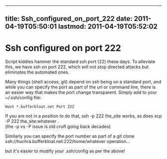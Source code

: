 
---
title: Ssh_configured_on_port_222
date: 2011-04-19T05:50:01
lastmod: 2011-04-19T05:52:02
---
Ssh configured on port 222
==========================

Script kiddies hammer the standard ssh port (22) these days. To
alleviate this, we have ssh on port 222, which will not stop directed
attacks but eliminates the automated ones.

Many things (shell access, git) depend on ssh being on a standard port,
and while you can specify the port as part of the url or command line,
there is an easier way that makes the port change transparent. Simply
add to your \~/.ssh/config file:

`Host *.bufferbloat.net
    Port 222`

If you are not in a position to do that, ssh -p 222 the\_site works, as
does scp -P 222 the\_site:whatever .\
(the -p vs -P issue is old cruft going back decades)

Similarly you can specify the port number as part of a git clone
ssh://huchra.bufferbloat.net:222/home/whatever operation...

but it's easier to modify your .ssh/config as per the above!
